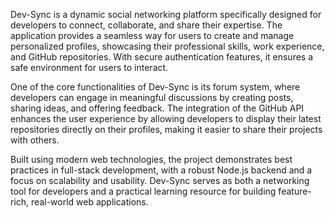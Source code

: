 Dev-Sync is a dynamic social networking platform specifically designed for developers to connect, collaborate, and share their expertise. The application provides a seamless way for users to create and manage personalized profiles, showcasing their professional skills, work experience, and GitHub repositories. With secure authentication features, it ensures a safe environment for users to interact.

One of the core functionalities of Dev-Sync is its forum system, where developers can engage in meaningful discussions by creating posts, sharing ideas, and offering feedback. The integration of the GitHub API enhances the user experience by allowing developers to display their latest repositories directly on their profiles, making it easier to share their projects with others.

Built using modern web technologies, the project demonstrates best practices in full-stack development, with a robust Node.js backend and a focus on scalability and usability. Dev-Sync serves as both a networking tool for developers and a practical learning resource for building feature-rich, real-world web applications.

